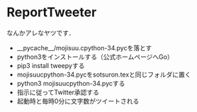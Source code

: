 # ReportTweeter
なんかアレなヤツです．
- \_\_pycache\_\_/mojisuu.cpython-34.pycを落とす
- python3をインストールする（公式ホームページへGo）
- pip3 install tweepyする
- mojisuucpython-34.pycをsotsuron.texと同じフォルダに置く
- python3 mojisuucpython-34.pycする
- 指示に従ってTwitter承認する
- 起動時と毎時0分に文字数がツイートされる
